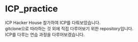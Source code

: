 # ICP_practice

ICP Hacker House 참가하여 ICP를 다뤄보았습니다.   
gitclone으로 따라하는 것 외에 직접 다루어보기 위한 repository입니다.   
ICP를 다루는 연습 과정을 다루어보겠습니다.   
